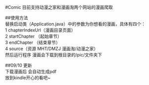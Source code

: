 #Comic
目前支持动漫之家和漫画淘两个网站的漫画爬取  

##使用方法  
替换启动类（Application.java）中的参数为你想看的漫画，具体有四个：  
1 chapterIndexUrl（漫画目录页面）  
2 startChapter （起始章节）  
3 endChapter （结束章节）  
4 source（资源 MHT/DMZJ 漫画淘/动漫之家）  
然后运行程序 漫画会下载到根目录的/pic/文件夹下  

##09/10 更新    
下载漫画后 会自动生成pdf  
放到kindle开心的看吧~
